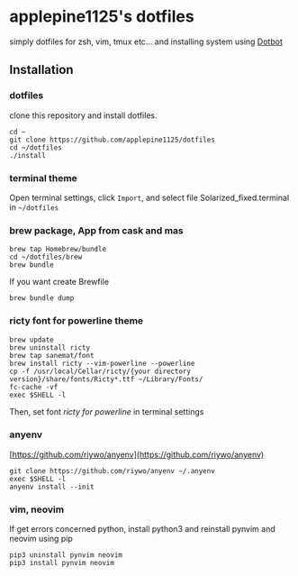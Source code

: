 # applepine1125's dotfiles
simply dotfiles for zsh, vim, tmux etc... and installing system using [Dotbot](https://github.com/anishathalye/dotbot)

## Installation  
### dotfiles
clone this repository and install dotfiles.
```
cd ~
git clone https://github.com/applepine1125/dotfiles
cd ~/dotfiles
./install
```
### terminal theme  
Open terminal settings, click `Import`, and select file Solarized_fixed.terminal in `~/dotfiles`

### brew package, App from cask and mas  
```
brew tap Homebrew/bundle
cd ~/dotfiles/brew
brew bundle
```

If you want create Brewfile  
```
brew bundle dump
```


### ricty font for powerline theme  
```
brew update
brew uninstall ricty
brew tap sanemat/font
brew install ricty --vim-powerline --powerline
cp -f /usr/local/Cellar/ricty/{your directory version}/share/fonts/Ricty*.ttf ~/Library/Fonts/ 
fc-cache -vf
exec $SHELL -l
```
Then, set font *ricty for powerline* in terminal settings

### anyenv  
[https://github.com/riywo/anyenv](https://github.com/riywo/anyenv)  
```
git clone https://github.com/riywo/anyenv ~/.anyenv
exec $SHELL -l
anyenv install --init
```

### vim, neovim
If get errors concerned python, install python3 and reinstall pynvim and neovim using pip 
```
pip3 uninstall pynvim neovim
pip3 install pynvim neovim
```

